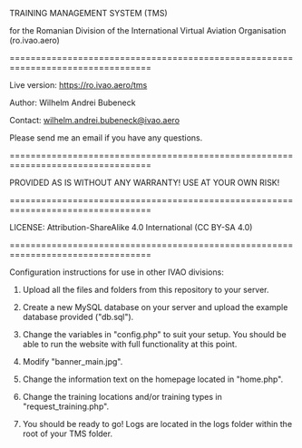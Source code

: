 TRAINING MANAGEMENT SYSTEM (TMS)

for the Romanian Division of the 
International Virtual Aviation Organisation (ro.ivao.aero)

=================================================================================

Live version: https://ro.ivao.aero/tms

Author: Wilhelm Andrei Bubeneck

Contact: wilhelm.andrei.bubeneck@ivao.aero

Please send me an email if you have any questions.

=================================================================================

PROVIDED AS IS WITHOUT ANY WARRANTY! USE AT YOUR OWN RISK!

=================================================================================

LICENSE: Attribution-ShareAlike 4.0 International (CC BY-SA 4.0)

=================================================================================

Configuration instructions for use in other IVAO divisions:

1. Upload all the files and folders from this repository to your server.

2. Create a new MySQL database on your server and upload the example 
database provided ("db.sql").

3. Change the variables in "config.php" to suit your setup. You should be able to
run the website with full functionality at this point.

4. Modify "banner_main.jpg".

5. Change the information text on the homepage located in "home.php".

6. Change the training locations and/or training types in "request_training.php".

7. You should be ready to go! Logs are located in the logs folder within the root
of your TMS folder.
